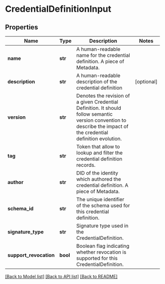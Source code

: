 # CredentialDefinitionInput

## Properties
Name | Type | Description | Notes
------------ | ------------- | ------------- | -------------
**name** | **str** | A human-readable name for the credential definition. A piece of Metadata. | 
**description** | **str** | A human-readable description of the credential definition | [optional] 
**version** | **str** | Denotes the revision of a given Credential Definition. It should follow semantic version convention to describe the impact of the credential definition evolution. | 
**tag** | **str** | Token that allow to lookup and filter the credential definition records. | 
**author** | **str** | DID of the identity which authored the credential definition. A piece of Metadata. | 
**schema_id** | **str** | The unique identifier of the schema used for this credential definition. | 
**signature_type** | **str** | Signature type used in the CredentialDefinition. | 
**support_revocation** | **bool** | Boolean flag indicating whether revocation is supported for this CredentialDefinition. | 

[[Back to Model list]](../README.md#documentation-for-models) [[Back to API list]](../README.md#documentation-for-api-endpoints) [[Back to README]](../README.md)

